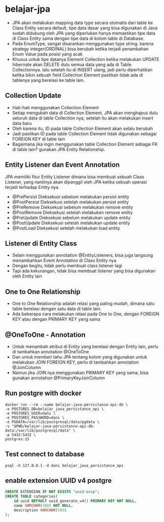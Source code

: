 # belajar-jpa

- JPA akan melakukan mapping data type secara otomatis dari table ke Class Entity
secara default, tipe data dasar yang bisa digunakan di Java sudah didukung oleh JPA
yang diperlukan hanya memastikan tipe data di Class Entity sama dengan tipe data di kolom table di Database.
- Pada EnumType, sangat disarankan menggunakan type string. karena strategy integer(ORDINAL) bisa berubah ketika terjadi penambahan Enum Value pada posisi yang acak
- Khusus untuk tipe datanya Element Collection ketika melakukan UPDATE hibernate akan DELETE dulu semua data yang ada di Table Collectionnya. lalu setelah itu di INSERT ulang, jadi perlu diperhatikan ketika bikin sebuah field Collection Element pastikan tidak ada di tablenya yang berelasi ke table lain.

## Collection Update
- Hati-hati menggunakan Collection Element
- Setiap mengubah data di Collection Element, JPA akan menghapus dulu seluruh data di table Collection nya, setelah itu akan melakukan insert data baru
- Oleh karena itu, ID pada table Collection Element akan selalu berubah
- Jadi pastikan ID pada table Collection Element tidak digunakan sebagai FOREIGN KEY di table lain
- Bagaimana jika ingin menggunakan table Collection Element sebagai FK di table lain? gunakan JPA Entity Relationship.

## Entity Listener dan Event Annotation
JPA memiliki fitur Entity Listener dimana bisa membuat sebuah Class Listener, yang nantinya akan dipanggil oleh JPA ketika sebuah operasi terjadi terhadap Entity nya.

- @PrePersist Dieksekusi sebelum melakukan persist entity
- @PostPersist Dieksekusi setelah melakukan persist entity
- @PreRemove Dieksekusi sebelum melakukan remove entity
- @PostRemove Dieksekusi setelah melakukan remove entity
- @PreUpdate Dieksekusi sebelum melakukan update entity
- @PostUpdate Dieksekusi setelah melakukan update entity
- @PostLoad Dieksekusi setelah melakukan load entity

## Listener di Entity Class
- Selain menggunakan annotation @EntityListeners, bisa juga langsung menambahkan Event Annotation di Class Entity nya
- Dengan begitu, tidak perlu membuat class listener lagi
- Tapi ada kekurangan, tidak bisa membuat listener yang bisa digunakan oleh Entity lain

## One to One Relationship
- One to One Relationship adalah relasi yang paling mudah, dimana satu table berelasi dengan satu data di table lain.
- Ada beberapa cara melakukan relasi pada One to One, dengan FOREIGN KEY atau dengan PRIMARY KEY yang sama

## @OneToOne - Annotation
- Untuk menambah atribut di Entity yang berelasi dengan Entity lain, perlu di tambahkan annotation @OneToOne
- Dan untuk memberi tahu JPA tentang kolom yang digunakan untuk melakukan JOIN FOREIGN KEY, perlu di tambahkan annotation @JoinColumn
- Namun jika JOIN nya menggunakan PRIMARY KEY yang sama, bisa gunakan annotation @PrimaryKeyJoinColumn


## Run postgre with docker
```shell
docker run --rm --name belajar-java-persistance-api-db \ 
-e POSTGRES_DB=belajar_java_persistance_api \
-e POSTGRES_USER=dani \
-e POSTGRES_PASSWORD=dani \
-e PGDATA=/var/lib/postgresql/data/pgdata \
-v "$PWD/belajar-java-persistance-api-db-data:/var/lib/postgresql/data" \
-p 5432:5432 \
postgres:15
```

## Test connect to database
```shell
psql -h 127.0.0.1 -U dani belajar_java_persistance_api
```

## enable extension UUID v4 postgre
```sql
CREATE EXTENSION IF NOT EXISTS "uuid-ossp";
CREATE TABLE categories(                  
    id uuid DEFAULT uuid_generate_v4() PRIMARY KEY NOT NULL,
    name VARCHAR(100) NOT NULL,
    description VARCHAR(500)
);

```